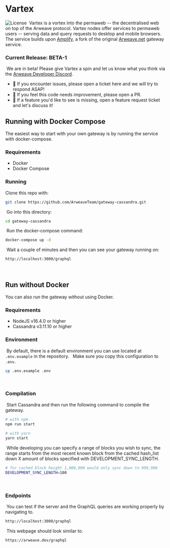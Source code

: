 # Vartex
![License](https://img.shields.io/badge/license-MIT-blue.svg)
​
Vartex is a vortex into the permaweb -- the decentralised web on top of the Arweave protocol. Vartex nodes offer services to permaweb users -- serving data and query requests to desktop and mobile browsers.
​
The service builds upon [Amplify](https://www.amplify.host), a fork of the original [Arweave.net](https://arweave.net/status) gateway service.
​
### Current Release: BETA-1
​
We are in beta! Please give Vartex a spin and let us know what you think via the [Arweave Developer Discord](https://discord.gg/BXk8tq7).
* :ghost: If you encounter issues, please open a ticket here and we will try to respond ASAP!
* :gift: If you feel this code needs improvement, please open a PR.
* :pray: If a feature you'd like to see is missing, open a feature request ticket and let's discuss it!
​
​
## Running with Docker Compose
The easiest way to start with your own gateway is by running the service with docker-compose.
### Requirements
- Docker
- Docker Compose
​
### Running
Clone this repo with:
```bash
git clone https://github.com/ArweaveTeam/gateway-cassandra.git
```
​
Go into this directory:
```bash
cd gateway-cassandra
```
​
Run the docker-compose command:
```bash
docker-compose up -d
```
​
Wait a couple of minutes and then you can see your gateway running on:
```bash
http://localhost:3000/graphql
```
​
## Run without Docker
You can also run the gateway without using Docker.
### Requirements
- NodeJS v16.4.0 or higher
- Cassandra v3.11.10 or higher
​
### Environment
​
By default, there is a default environment you can use located at `.env.example` in the repository.
​
​
Make sure you copy this configuration to `.env`.
​
```bash
cp .env.example .env
```
​
### Compilation
​
Start Cassandra and then run the following command to compile the gateway.
​
```bash
# with npm
npm run start
​
# with yarn
yarn start
```
​
While developing you can specify a range of blocks you wish to sync,
the range starts from the most recent known block from the cached hash_list
down X amount of blocks specified with DEVELOPMENT_SYNC_LENGTH.
​
```bash
# for cached block height 1,000,000 would only sync down to 999,900
DEVELOPMENT_SYNC_LENGTH=100
```
​
### Endpoints
​
You can test if the server and the GraphQL queries are working properly by navigating to.
​
```bash
http://localhost:3000/graphql
```
​
This webpage should look similar to.
​
```bash
https://arweave.dev/graphql
```
